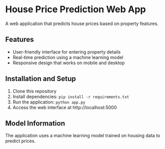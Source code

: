 # House Price Prediction Web App

A web application that predicts house prices based on property features.

## Features
- User-friendly interface for entering property details
- Real-time prediction using a machine learning model
- Responsive design that works on mobile and desktop

## Installation and Setup
1. Clone this repository
2. Install dependencies: `pip install -r requirements.txt`
3. Run the application: `python app.py`
4. Access the web interface at http://localhost:5000

## Model Information
The application uses a machine learning model trained on housing data to predict prices.
